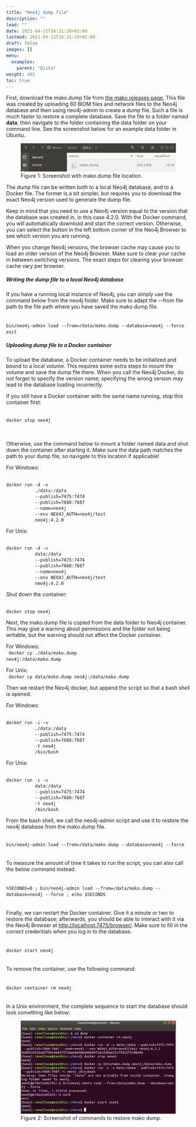 ```yaml
---
title: "Neo4j dump file"
description: ""
lead: ""
date: 2021-04-21T16:31:20+02:00
lastmod: 2021-04-21T16:31:20+02:00
draft: false
images: []
menu: 
  examples:
    parent: "Qiita"
weight: 402
toc: true
---
```


First, download the mako.dump file from <a href="https://github.com/ramellose/mako/releases">the mako releases page</a>. This file was created by uploading 60 BIOM files and network files to the Neo4j database and then using neo4j-admin to create a dump file. Such a file is much faster to restore a complete database. Save the file to a folder named <b>data</b>, then navigate to the folder containing the data folder on your command line. See the screenshot below for an example data folder in Ubuntu. 

<figure>
  <img src="/images/filepath.PNG" alt="Screenshot with mako.dump file location." width="600"> 
  <figcaption>Figure 1: Screenshot with mako.dump file location.</figcaption>
</figure>


The dump file can be written both to a local Neo4j database, and to a Docker file. The former is a bit simpler, but requires you to download the exact Neo4j version used to generate the dump file. 


Keep in mind that you need to use a Neo4j version equal to the version that the database was created in, in this case 4.2.0. With the Docker command, you will automatically download and start the correct version. Otherwise, you can select the button in the left bottom corner of the Neo4j Browser to see which version you are running. 

When you change Neo4j versions, the browser cache may cause you to load an older version of the Neo4j Browser. Make sure to clear your cache in between switching versions. The exact steps for clearing your browser cache vary per browser. 

<h5>Writing the dump file to a local Neo4j database</h5>
If you have a running local instance of Neo4j, you can simply use the command below from the neo4j folder. Make sure to adapt the --from file path to the file path where you have saved the mako.dump file.
<br><br>
<code>
bin/neo4j-admin load --from=/data/mako.dump --database=neo4j --force
exit 
</code>

<h5>Uploading dump file to a Docker container</h5>
To upload the database, a Docker container needs to be initialized and bound to a local volume. This requires some extra steps to mount the volume and save the dump file there. 
 When you call the Neo4j Docker, do not forget to specify the version name; specifying the wrong version may lead to the database loading incorrectly. 

If you still have a Docker container with the same name running, stop this container first:

<code>
docker stop neo4j
</code>
<br><br>

Otherwise, use the command below to mount a folder named data and shut down the container after starting it. Make sure the data path matches the path to your dump file, so navigate to this location if applicable!

For Windows:<br>
<pre><code>
docker run -d -v 
           ./data:/data 
           --publish=7475:7474 
           --publish=7688:7687 
           --name=neo4j 
           --env NEO4J_AUTH=neo4j/test 
           neo4j:4.2.0
</code></pre>

For Unix:<br>
<pre><code>
docker run -d -v 
           data:/data 
           --publish=7475:7474 
           --publish=7688:7687 
           --name=neo4j 
           --env NEO4J_AUTH=neo4j/test 
           neo4j:4.2.0
</code></pre>

Shut down the container:
<pre><code>
docker stop neo4j
</code></pre>

Next, the mako.dump file is copied from the data folder to Neo4j container. This may give a warning about permissions and the folder not being writable, but the warning should not affect the Docker container. 

For Windows:<br>
<code>
docker cp ./data/mako.dump neo4j:/data/mako.dump
</code>

For Unix:<br>
<code>
docker cp data/mako.dump neo4j:/data/mako.dump
</code>

Then we restart the Neo4j docker, but append the script so that a bash shell is opened. 

For Windows:
<pre><code>
docker run -i -v 
           ./data:/data 
           --publish=7475:7474 
           --publish=7688:7687
           -t neo4j 
           /bin/bash
</code></pre>

For Unix:
<pre><code>
docker run -i -v 
           data:/data 
           --publish=7475:7474 
           --publish=7688:7687 
           -t neo4j 
           /bin/bash
</code></pre>

From the bash shell, we call the neo4j-admin script and use it to restore the neo4j database from the mako.dump file. 

<code>
bin/neo4j-admin load --from=/data/mako.dump --database=neo4j --force
</code>
<br><br>
To measure the amount of time it takes to run the script, you can also call the below command instead. <br><br>
<code>
%SECONDS=0 ; bin/neo4j-admin load --from=/data/mako.dump --database=neo4j --force ; echo $SECONDS
</code>
<br><br>
Finally, we can restart the Docker container. Give it a minute or two to restore the database; afterwards, you should be able to interact with it via the Neo4j Browser at <a href="http://localhost:7475/browser/">http://localhost:7475/browser/</a>. Make sure to fill in the correct credentials when you log in to the database. 
<br><br>
<code>
docker start neo4j
</code>
<br><br>
To remove the container, use the following command:
<br><br>
<code>
docker container rm neo4j
</code>
<br><br>
In a Unix environment, the complete sequence to start the database should look something like below:

<figure>
  <img src="/images/commands_ubuntu.PNG" alt="Screenshot of commands to restore mako dump." width="600"> 
  <figcaption>Figure 2: Screenshot of commands to restore mako dump.</figcaption>
</figure>

